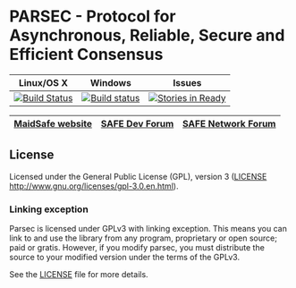 # PARSEC - Protocol for Asynchronous, Reliable, Secure and Efficient Consensus

|Linux/OS X|Windows|Issues|
|:--------:|:-----:|:----:|
|[![Build Status](https://travis-ci.org/maidsafe/parsec.svg?branch=master)](https://travis-ci.org/maidsafe/parsec)|[![Build status](https://ci.appveyor.com/api/projects/status/1wmc7pj8fx77lywy/branch/master?svg=true)](https://ci.appveyor.com/project/MaidSafe-QA/parsec/branch/master)|[![Stories in Ready](https://badge.waffle.io/maidsafe/parsec.png?label=ready&title=Ready)](https://waffle.io/maidsafe/parsec)|

| [MaidSafe website](https://maidsafe.net) | [SAFE Dev Forum](https://forum.safedev.org) | [SAFE Network Forum](https://safenetforum.org) |
|:----------------------------------------:|:-------------------------------------------:|:----------------------------------------------:|

## License

Licensed under the General Public License (GPL), version 3 ([LICENSE](LICENSE) http://www.gnu.org/licenses/gpl-3.0.en.html).

### Linking exception

Parsec is licensed under GPLv3 with linking exception. This means you can link to and use the library from any program, proprietary or open source; paid or gratis. However, if you modify parsec, you must distribute the source to your modified version under the terms of the GPLv3.

See the [LICENSE](LICENSE) file for more details.
